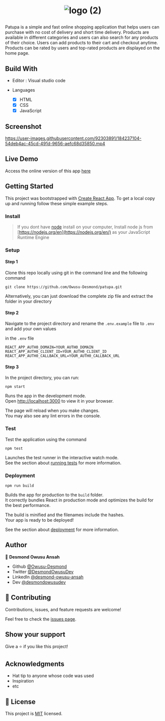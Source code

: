<h1 align="center"> 

![logo (2)](https://user-images.githubusercontent.com/92303891/188518508-56fdb0fe-80b8-4fec-9aad-8f59a868d7a6.svg)

</h1>

Patupa is a simple and fast online shopping application that helps users can purchase with no cost of delivery and short time delivery. Products are available in different categories and users can also search for any products of their choice. Users can add products to their cart and checkout anytime. Products can be rated by users and top-rated products are displayed on the home page.

## Build With

- Editor : Visual studio code

- Languages
  - [x] HTML
  - [x] CSS
  - [x] JavaScript
  
## Screenshot 


https://user-images.githubusercontent.com/92303891/184237104-54deb4ac-45cd-491d-9656-aefc68d35850.mp4


## Live Demo

Access the online version of this app [here](https://patupa.herokuapp.com/)

## Getting Started

This project was bootstrapped with [Create React App](https://github.com/facebook/create-react-app).
To get a local copy up and running follow these simple example steps.

### Install 

> If you dont have [node](https://node.org) install on your computer, Install node js from [https://nodejs.org/en](https://nodejs.org/en/) as your JavaScript Runtime Engine

### Setup

#### Step 1
Clone this repo locally using git in the command line and the following command

```
git clone https://github.com/Owusu-Desmond/patupa.git
```

Alternatively, you can just download the complete zip file and extract the folder in your directory

#### Step 2
Navigate to the project directory and rename the `.env.example` file to `.env` and add your own values

in the `.env` file

```
REACT_APP_AUTH0_DOMAIN=YOUR_AUTH0_DOMAIN
REACT_APP_AUTH0_CLIENT_ID=YOUR_AUTH0_CLIENT_ID
REACT_APP_AUTH0_CALLBACK_URL=YOUR_AUTH0_CALLBACK_URL

```

#### Step 3
In the project directory, you can run:

``` 
npm start 
```

Runs the app in the development mode.\
Open [http://localhost:3000](http://localhost:3000) to view it in your browser.

The page will reload when you make changes.\
You may also see any lint errors in the console.

### Test
Test the application using the command

``` 
npm test
```

Launches the test runner in the interactive watch mode.\
See the section about [running tests](https://facebook.github.io/create-react-app/docs/running-tests) for more information.


### Deployment

``` 
npm run build
```

Builds the app for production to the `build` folder.\
It correctly bundles React in production mode and optimizes the build for the best performance.

The build is minified and the filenames include the hashes.\
Your app is ready to be deployed!

See the section about [deployment](https://facebook.github.io/create-react-app/docs/deployment) for more information.


## Author

👤 **Desmond Owusu Ansah**

- Github [@Owusu-Desmond](https://github.com/Owusu-Desmond)
- Twitter [@DesmondOwusuDev](https://twitter.com/DesmondOwusuDev)
- LinkedIn [@desmond-owusu-ansah](https://www.linkedin.com/in/desmond-owusu-ansah-09274a223/)
- Dev [@desmondowusudev](https://dev.to/desmondowusudev)

## 🤝 Contributing

Contributions, issues, and feature requests are welcome!

Feel free to check the [issues page](https://github.com/Owusu-Desmond/patupa/issues/).

## Show your support

Give a ⭐️ if you like this project!

## Acknowledgments

- Hat tip to anyone whose code was used
- Inspiration
- etc

## 📝 License

This project is [MIT](./MIT.md) licensed.
